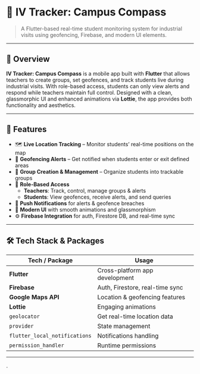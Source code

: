 # 📍 IV Tracker: Campus Compass

> A Flutter-based real-time student monitoring system for industrial visits using geofencing, Firebase, and modern UI elements.

---

## 🌟 Overview

**IV Tracker: Campus Compass** is a mobile app built with **Flutter** that allows teachers to create groups, set geofences, and track students live during industrial visits. With role-based access, students can only view alerts and respond while teachers maintain full control. Designed with a clean, glassmorphic UI and enhanced animations via **Lottie**, the app provides both functionality and aesthetics.

---

## 🚀 Features

- 🗺️ **Live Location Tracking** – Monitor students’ real-time positions on the map
- 📍 **Geofencing Alerts** – Get notified when students enter or exit defined areas
- 👥 **Group Creation & Management** – Organize students into trackable groups
- 🔐 **Role-Based Access**
  - **Teachers**: Track, control, manage groups & alerts  
  - **Students**: View geofences, receive alerts, and send queries
- 🔔 **Push Notifications** for alerts & geofence breaches
- 🎨 **Modern UI** with smooth animations and glassmorphism
- ⚙️ **Firebase Integration** for auth, Firestore DB, and real-time sync

---

## 🛠️ Tech Stack & Packages

| Tech / Package     | Usage                              |
|--------------------|------------------------------------|
| **Flutter**        | Cross-platform app development     |
| **Firebase**       | Auth, Firestore, real-time sync    |
| **Google Maps API**| Location & geofencing features     |
| **Lottie**         | Engaging animations                |
| `geolocator`       | Get real-time location data        |
| `provider`         | State management                   |
| `flutter_local_notifications` | Notifications handling  |
| `permission_handler` | Runtime permissions              |

---


.
